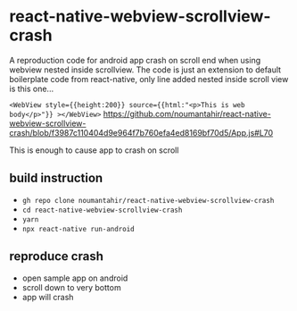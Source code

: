 # react-native-webview-scrollview-crash
A reproduction code for android app crash on scroll end when using webview nested inside scrollview.
The code is just an extension to default boilerplate code from react-native, only line added nested inside
scroll view is this one...

`<WebView style={{height:200}} source={{html:"<p>This is web body</p>"}} ></WebView>`
https://github.com/noumantahir/react-native-webview-scrollview-crash/blob/f3987c110404d9e964f7b760efa4ed8169bf70d5/App.js#L70

This is enough to cause app to crash on scroll

## build instruction
- `gh repo clone noumantahir/react-native-webview-scrollview-crash`
- `cd react-native-webview-scrollview-crash`
- `yarn`
- `npx react-native run-android`

## reproduce crash
- open sample app on android
- scroll down to very bottom
- app will crash
